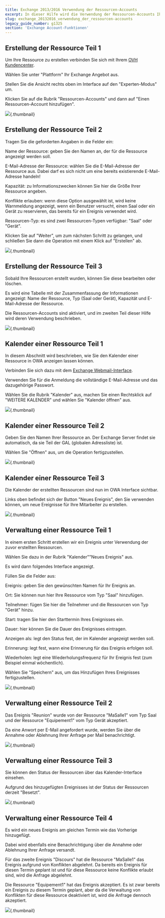 ```yaml
---
title: Exchange 2013/2016 Verwendung der Ressourcen-Accounts
excerpt: In dieser Hilfe wird die Verwendung der Ressourcen-Accounts Ihres Exchange 2013 Angebots beschrieben
slug: exchange_20132016_verwendung_der_ressourcen-accounts
legacy_guide_number: g1325
section: 'Exchange Account-Funktionen'
---
```



## Erstellung der Ressource Teil 1
Um Ihre Ressource zu erstellen verbinden Sie sich mit Ihrem [OVH Kundencenter](https://www.ovh.com/manager/web/login.html).

Wählen Sie unter "Plattform" Ihr Exchange Angebot aus. 

Stellen Sie die Ansicht rechts oben im Interface auf den "Experten-Modus" um.

Klicken Sie auf die Rubrik "Ressourcen-Accounts" und dann auf "Einen Ressourcen-Account hinzufügen".

![](images/img_1346.jpg){.thumbnail}


## Erstellung der Ressource Teil 2
Tragen Sie die geforderten Angaben in die Felder ein: 

Name der Ressource: geben Sie den Namen an, der für die Ressource angezeigt werden soll.

E-Mail-Adresse der Ressource:  wählen Sie die E-Mail-Adresse der Ressource aus. Dabei darf es sich nicht um eine bereits existierende E-Mail-Adresse handeln!

Kapazität:  zu Informationszwecken können Sie hier die Größe Ihrer Ressource angeben.

Konflikte erlauben:  wenn diese Option ausgewählt ist, wird keine Warnmeldung angezeigt, wenn ein Benutzer versucht, einen Saal oder ein Gerät zu reservieren, das bereits für ein Ereignis verwendet wird.

Ressourcen-Typ:  es sind zwei Ressourcen-Typen verfügbar: "Saal" oder "Gerät".

Klicken Sie auf "Weiter", um zum nächsten Schritt zu gelangen, und schließen Sie dann die Operation mit einem Klick auf "Erstellen" ab.

![](images/img_1347.jpg){.thumbnail}


## Erstellung der Ressource Teil 3
Sobald Ihre Ressourcen erstellt wurden, können Sie diese bearbeiten oder löschen.

Es wird eine Tabelle mit der Zusammenfassung der Informationen angezeigt: Name der Ressource, Typ (Saal oder Gerät), Kapazität und E-Mail-Adresse der Ressource.

Die Ressourcen-Accounts sind aktiviert, und im zweiten Teil dieser Hilfe wird deren Verwendung beschrieben.

![](images/img_1348.jpg){.thumbnail}


## Kalender einer Ressource Teil 1
In diesem Abschnitt wird beschrieben, wie Sie den Kalender einer Ressource in OWA anzeigen lassen können.

Verbinden Sie sich dazu mit dem [Exchange Webmail-Interface](https://ex.mail.ovh.net/owa/).

Verwenden Sie für die Anmeldung die vollständige E-Mail-Adresse und das dazugehörige Passwort.

Wählen Sie die Rubrik "Kalender" aus, machen Sie einen Rechtsklick auf "WEITERE KALENDER" und wählen Sie "Kalender öffnen" aus.

![](images/img_1349.jpg){.thumbnail}


## Kalender einer Ressource Teil 2
Geben Sie den Namen Ihrer Ressource an. Der Exchange Server findet sie automatisch, da sie Teil der GAL (globalen Adressliste) ist.

Wählen Sie "Öffnen" aus, um die Operation fertigzustellen.

![](images/img_1350.jpg){.thumbnail}


## Kalender einer Ressource Teil 3
Die Kalender der erstellten Ressourcen sind nun im OWA Interface sichtbar.

Links oben befindet sich der Button "Neues Ereignis", den Sie verwenden können, um neue Ereignisse für Ihre Mitarbeiter zu erstellen.

![](images/img_1351.jpg){.thumbnail}


## Verwaltung einer Ressource Teil 1
In einem ersten Schritt erstellen wir ein Ereignis unter Verwendung der zuvor erstellten Ressourcen.

Wählen Sie dazu in der Rubrik "Kalender""Neues Ereignis" aus.

Es wird dann folgendes Interface angezeigt.

Füllen Sie die Felder aus:

Ereignis:  geben Sie den gewünschten Namen für Ihr Ereignis an.

Ort:  Sie können nun hier Ihre Ressource vom Typ "Saal" hinzufügen.

Teilnehmer:  fügen Sie hier die Teilnehmer und die Ressourcen von Typ "Gerät" hinzu.

Start:  tragen Sie hier den Starttermin Ihres Ereignisses ein.

Dauer:  hier können Sie die Dauer des Ereignisses eintragen.

Anzeigen als:  legt den Status fest, der im Kalender angezeigt werden soll.

Erinnerung:  legt fest, wann eine Erinnerung für das Ereignis erfolgen soll.

Wiederholen:  legt eine Wiederholungsfrequenz für Ihr Ereignis fest (zum Beispiel einmal wöchentlich).

Wählen Sie "Speichern" aus, um das Hinzufügen Ihres Ereignisses fertigzustellen.

![](images/img_1352.jpg){.thumbnail}


## Verwaltung einer Ressource Teil 2
Das Ereignis "Reunion" wurde von der Ressource "MaSalle1" vom Typ Saal und der Ressource "Equipement1" vom Typ Gerät akzeptiert.

Da eine Anwort per E-Mail angefordert wurde, werden Sie über die Annahme oder Ablehnung Ihrer Anfrage per Mail benachrichtigt.

![](images/img_1356.jpg){.thumbnail}


## Verwaltung einer Ressource Teil 3
Sie können den Status der Ressourcen über das Kalender-Interface einsehen.

Aufgrund des hinzugefügten Ereignisses ist der Status der Ressourcen derzeit "Besetzt".

![](images/img_1357.jpg){.thumbnail}


## Verwaltung einer Ressource Teil 4
Es wird ein neues Ereignis am gleichen Termin wie das Vorherige hinzugefügt.

Dabei wird ebenfalls eine Benachrichtigung über die Annahme oder Ablehnung Ihrer Anfrage versandt.

Für das zweite Ereignis "Discours" hat die Ressource "MaSalle1" das Ereignis aufgrund von Konflikten abgelehnt.
Da bereits ein Ereignis für diesen Termin geplant ist und für diese Ressource keine Konflikte erlaubt sind, wird die Anfrage abgelehnt.

Die Ressource "Equipement1" hat das Ereignis akzeptiert.
Es ist zwar bereits ein Ereignis zu diesem Termin geplant, aber da die Verwaltung von Konflikten für diese Ressource deaktiviert ist, wird die Anfrage dennoch akzeptiert.

![](images/img_1358.jpg){.thumbnail}

